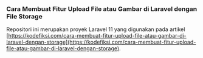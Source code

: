 ### Cara Membuat Fitur Upload File atau Gambar di Laravel dengan File Storage
Repositori ini merupakan proyek Laravel 11 yang digunakan pada artikel [https://kodefiksi.com/cara-membuat-fitur-upload-file-atau-gambar-di-laravel-dengan-storage](https://kodefiksi.com/cara-membuat-fitur-upload-file-atau-gambar-di-laravel-dengan-storage).
